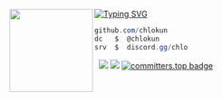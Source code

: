 [![Typing SVG](https://readme-typing-svg.demolab.com?font=Fira+Code&pause=1000&color=8E71A6&repeat=false&width=435&lines=Chlo!++%7C++chlokun.lol)](https://git.io/typing-svg)
<img align="left" src="https://upload.wikimedia.org/wikipedia/commons/thumb/3/34/Red_star.svg/220px-Red_star.svg.png" width="147"/> 

```csharp
github.com/chlokun
dc   $  @chlokun
srv  $  discord.gg/chlo
```
&zwnj; 
&zwnj; 
![](https://komarev.com/ghpvc/?username=chlokun)
![](https://hit.yhype.me/github/profile?account_id=116295241)
[![committers.top badge](https://user-badge.committers.top/slovenia/chlokun.svg)](https://user-badge.committers.top/slovenia/chlokun)
